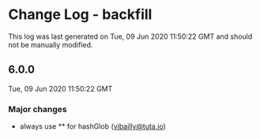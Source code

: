 # Change Log - backfill

This log was last generated on Tue, 09 Jun 2020 11:50:22 GMT and should not be manually modified.

<!-- Start content -->

## 6.0.0

Tue, 09 Jun 2020 11:50:22 GMT

### Major changes

- always use ** for hashGlob (vibailly@tuta.io)
